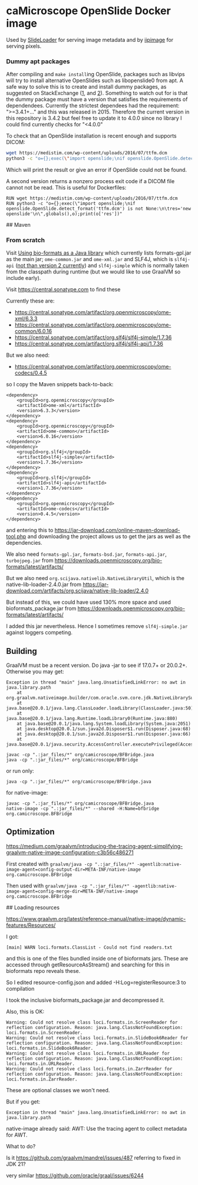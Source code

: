 # caMicroscope OpenSlide Docker image

Used by [SlideLoader](https://github.com/camicroscope/slideloader) for serving image metadata and by [iipimage](https://github.com/camicroscope/iipImage) for serving pixels.

### Dummy apt packages

After compiling and `make install`ing OpenSlide, packages such as libvips will try to install alternative OpenSlides such as libopenslide0 from apt. A safe way to solve this is to create and install dummy packages, as suggested on StackExchange ([1](https://askubuntu.com/q/74523), and [2](https://serverfault.com/a/251091)). Something to watch out for is that the dummy package must have a version that satisfies the requirements of dependendees. Currently the strictest dependees had the requirement: ">=3.4.1+..." and this was released in 2015. Therefore the current version in this repository is 3.4.2 but feel free to update it to 4.0.0 since no library I could find currently checks for "<4.0.0"

To check that an OpenSlide installation is recent enough and supports DICOM:

```BASH
wget https://medistim.com/wp-content/uploads/2016/07/ttfm.dcm
python3 -c "o={};exec(\"import openslide;\nif openslide.OpenSlide.detect_format('ttfm.dcm') is None:\n\tres='old openslide'\nelse:\n\tres='new openslide'\n\",globals(),o);print(o['res'])"
```

Which will print the result or give an error if OpenSlide could not be found.

A second version returns a nonzero process exit code if a DICOM file cannot not be read. This is useful for Dockerfiles:

```DOCKER
RUN wget https://medistim.com/wp-content/uploads/2016/07/ttfm.dcm
RUN python3 -c "o={};exec(\"import openslide;\nif openslide.OpenSlide.detect_format('ttfm.dcm') is not None:\n\tres='new openslide'\n\",globals(),o);print(o['res'])"
```

## Maven

### From scratch

Visit [Using bio-formats as a Java library](https://bio-formats.readthedocs.io/en/latest/developers/java-library.html#bio-formats-as-a-java-library)
which currently lists formats-gpl.jar as the main jar; `ome-common.jar` and `ome-xml.jar` and SLF4J, which is `slf4j-api` ([not than version 2 currently](https://bio-formats.readthedocs.io/en/latest/developers/logging.html#logging-frameworks)) and `slf4j-simple` which is normally taken from the classpath during runtime (but we would like to use GraalVM so include early).

Visit https://central.sonatype.com to find these

Currently these are:

- https://central.sonatype.com/artifact/org.openmicroscopy/ome-xml/6.3.3
- https://central.sonatype.com/artifact/org.openmicroscopy/ome-common/6.0.16
- https://central.sonatype.com/artifact/org.slf4j/slf4j-simple/1.7.36
- https://central.sonatype.com/artifact/org.slf4j/slf4j-api/1.7.36

But we also need:
- https://central.sonatype.com/artifact/org.openmicroscopy/ome-codecs/0.4.5

so I copy the Maven snippets back-to-back:

```
<dependency>
    <groupId>org.openmicroscopy</groupId>
    <artifactId>ome-xml</artifactId>
    <version>6.3.3</version>
</dependency>
<dependency>
    <groupId>org.openmicroscopy</groupId>
    <artifactId>ome-common</artifactId>
    <version>6.0.16</version>
</dependency>
<dependency>
    <groupId>org.slf4j</groupId>
    <artifactId>slf4j-simple</artifactId>
    <version>1.7.36</version>
</dependency>
<dependency>
    <groupId>org.slf4j</groupId>
    <artifactId>slf4j-api</artifactId>
    <version>1.7.36</version>
</dependency>
<dependency>
    <groupId>org.openmicroscopy</groupId>
    <artifactId>ome-codecs</artifactId>
    <version>0.4.5</version>
</dependency>
```

and entering this to https://jar-download.com/online-maven-download-tool.php and downloading the project allows us to get the jars as well as the dependencies.

We also need `formats-gpl.jar`, `formats-bsd.jar`, `formats-api.jar`, `turbojpeg.jar` from https://downloads.openmicroscopy.org/bio-formats/latest/artifacts/

But we also need `org.scijava.nativelib.NativeLibraryUtil`, which is the native-lib-loader-2.4.0.jar from https://jar-download.com/artifacts/org.scijava/native-lib-loader/2.4.0

But instead of this, we could have used 130% more space and used bioformats_package.jar from https://downloads.openmicroscopy.org/bio-formats/latest/artifacts/

I added this jar nevertheless. Hence I sometimes remove `slf4j-simple.jar` against loggers competing.

## Building

GraalVM must be a recent version. Do java -jar to see if 17.0.7+ or 20.0.2+. Otherwise you may get:

```
Exception in thread "main" java.lang.UnsatisfiedLinkError: no awt in java.library.path
	at org.graalvm.nativeimage.builder/com.oracle.svm.core.jdk.NativeLibrarySupport.loadLibraryRelative(NativeLibrarySupport.java:136)
	at java.base@20.0.1/java.lang.ClassLoader.loadLibrary(ClassLoader.java:50)
	at java.base@20.0.1/java.lang.Runtime.loadLibrary0(Runtime.java:880)
	at java.base@20.0.1/java.lang.System.loadLibrary(System.java:2051)
	at java.desktop@20.0.1/sun.java2d.Disposer$1.run(Disposer.java:68)
	at java.desktop@20.0.1/sun.java2d.Disposer$1.run(Disposer.java:66)
	at java.base@20.0.1/java.security.AccessController.executePrivileged(AccessController.java:171)
```

```
javac -cp ".:jar_files/*" org/camicroscope/BFBridge.java
java -cp ".:jar_files/*" org/camicroscope/BFBridge
```

or run only:

```
java -cp ".:jar_files/*" org/camicroscope/BFBridge.java
```

for native-image:

```
javac -cp ".:jar_files/*" org/camicroscope/BFBridge.java
native-image -cp ".:jar_files/*" --shared -H:Name=bfbridge org.camicroscope.BFBridge
```

## Optimization

https://medium.com/graalvm/introducing-the-tracing-agent-simplifying-graalvm-native-image-configuration-c3b56c486271

First created with `graalvm/java -cp ".:jar_files/*" -agentlib:native-image-agent=config-output-dir=META-INF/native-image org.camicroscope.BFBridge`

Then used with `graalvm/java -cp ".:jar_files/*" -agentlib:native-image-agent=config-merge-dir=META-INF/native-image org.camicroscope.BFBridge`

## Loading resources

https://www.graalvm.org/latest/reference-manual/native-image/dynamic-features/Resources/

I got:

```
[main] WARN loci.formats.ClassList - Could not find readers.txt
```

and this is one of the files bundled inside one of bioformats jars. These are accessed through getResourceAsStream() and searching for this in bioformats repo reveals these.

So I edited resource-config.json and added -H:Log=registerResource:3 to compilation

I took the inclusive bioformats_package.jar and decompressed it.

Also, this is OK:

```
Warning: Could not resolve class loci.formats.in.ScreenReader for reflection configuration. Reason: java.lang.ClassNotFoundException: loci.formats.in.ScreenReader.
Warning: Could not resolve class loci.formats.in.SlideBook6Reader for reflection configuration. Reason: java.lang.ClassNotFoundException: loci.formats.in.SlideBook6Reader.
Warning: Could not resolve class loci.formats.in.URLReader for reflection configuration. Reason: java.lang.ClassNotFoundException: loci.formats.in.URLReader.
Warning: Could not resolve class loci.formats.in.ZarrReader for reflection configuration. Reason: java.lang.ClassNotFoundException: loci.formats.in.ZarrReader.
```

These are optional classes we won't need.

But if you get:

```
Exception in thread "main" java.lang.UnsatisfiedLinkError: no awt in java.library.path
```

native-image already said: AWT:  Use the tracing agent to collect metadata for AWT.

What to do?

Is it https://github.com/graalvm/mandrel/issues/487 referring to fixed in JDK 21?

very similar https://github.com/oracle/graal/issues/6244